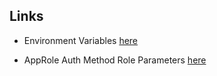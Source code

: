 ## Links
- Environment Variables [here](https://www.vaultproject.io/docs/commands)

- AppRole Auth Method Role Parameters [here](https://www.vaultproject.io/api/auth/approle#role_name)